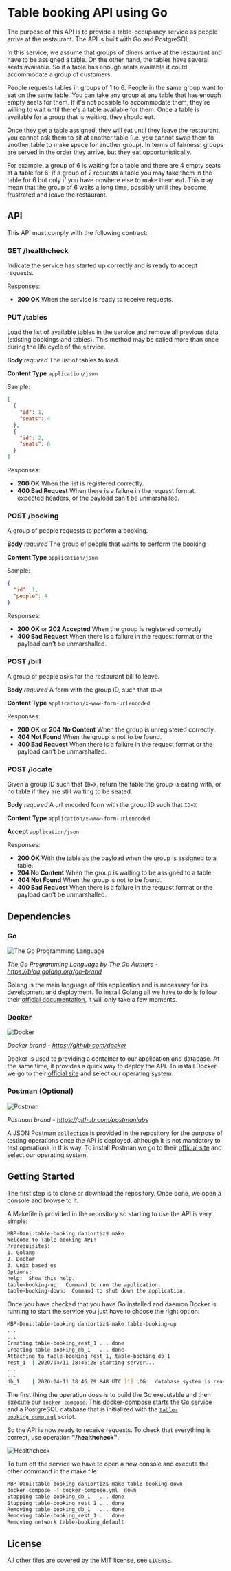 # Table booking API using Go


The purpose of this API is to provide a table-occupancy service as people arrive at the restaurant.
The API is built with Go and PostgreSQL.

In this service, we assume that groups of diners arrive at the restaurant and have to be assigned a table. On the other hand, the tables have several seats available. So if a table has enough seats available it could accommodate a group of customers.

People requests tables in groups of 1 to 6. People in the same group want to eat on the same table. You can take any group at any table that has enough empty seats for them. If it's not possible to accommodate them, they're willing to wait until 
there's a table available for them. Once a table is available for a group that is waiting, they should eat. 

Once they get a table assigned, they will eat until they leave the restaurant, you cannot ask them to sit at another table (i.e. you cannot swap them to another table to make space for another group). In terms of fairness: groups are served in the order they arrive, but they eat opportunistically.

For example, a group of 6 is waiting for a table and there are 4 empty seats at a table for 6; if a group of 2 requests a table you may take them in the table for 6 but only if you have nowhere else to make them eat. This may mean that the group of 6 waits a long time, possibly until they become frustrated and leave the restaurant.

## API

This API must comply with the following contract:

### GET /healthcheck

Indicate the service has started up correctly and is ready to accept requests.

Responses:

* **200 OK** When the service is ready to receive requests.

### PUT /tables

Load the list of available tables in the service and remove all previous data (existing bookings and tables). This method may be called more than once during the life cycle of the service.

**Body** _required_ The list of tables to load.

**Content Type** `application/json`

Sample:

```json
[
  {
    "id": 1,
    "seats": 4
  },
  {
    "id": 2,
    "seats": 6
  }
]
```

Responses:

* **200 OK** When the list is registered correctly.
* **400 Bad Request** When there is a failure in the request format, expected headers, or the payload can't be unmarshalled.

### POST /booking

A group of people requests to perform a booking.

**Body** _required_ The group of people that wants to perform the booking

**Content Type** `application/json`

Sample:

```json
{
  "id": 1,
  "people": 4
}
```

Responses:

* **200 OK** or **202 Accepted** When the group is registered correctly
* **400 Bad Request** When there is a failure in the request format or the payload can't be unmarshalled.

### POST /bill

A group of people asks for the restaurant bill to leave.

**Body** _required_ A form with the group ID, such that `ID=X`

**Content Type** `application/x-www-form-urlencoded`

Responses:

* **200 OK** or **204 No Content** When the group is unregistered correctly.
* **404 Not Found** When the group is not to be found.
* **400 Bad Request** When there is a failure in the request format or the payload can't be unmarshalled.

### POST /locate

Given a group ID such that `ID=X`, return the table the group is eating with, or no table if they are still waiting to be seated.

**Body** _required_ A url encoded form with the group ID such that `ID=X`

**Content Type** `application/x-www-form-urlencoded`

**Accept** `application/json`

Responses:

* **200 OK** With the table as the payload when the group is assigned to a table.
* **204 No Content** When the group is waiting to be assigned to a table.
* **404 Not Found** When the group is not to be found.
* **400 Bad Request** When there is a failure in the request format or the payload can't be unmarshalled.

## Dependencies

### Go

![The Go Programming Language](https://golang.org/lib/godoc/images/go-logo-blue.svg)

*The Go Programming Language by The Go Authors - https://blog.golang.org/go-brand*

Golang is the main language of this application and is necessary for its development and deployment.
To install Golang all we have to do is follow their <a href="https://golang.org/dl/" target="_blank">official documentation</a>, it will only take a few moments. 

### Docker

![Docker](https://avatars0.githubusercontent.com/u/5429470?s=200&v=4)

*Docker brand - https://github.com/docker*

Docker is used to providing a container to our application and database. At the same time, it provides a quick way to deploy the API. To install Docker we go to their <a href="https://www.docker.com/get-started" target="_blank">official site</a> and select our operating system.

### Postman (Optional)

![Postman](https://avatars3.githubusercontent.com/u/10251060?s=200&v=4)

*Postman brand - https://github.com/postmanlabs*

A JSON Postman [`collection`](./postman/table-booking.postman_collection.json) is provided in the repository for the purpose of testing operations once the API is deployed, although it is not mandatory to test operations in this way. To install Postman we go to their <a href="https://www.postman.com/downloads/" target="_blank">official site</a> and select our operating system.

## Getting Started

The first step is to clone or download the repository. Once done, we open a console and browse to it.

A Makefile is provided in the repository so starting to use the API is very simple:

```bash
MBP-Dani:table-booking daniortiz$ make
Welcome to Table-booking API!
Prerequisites:
1. Golang
2. Docker
3. Unix based os
Options:
help:  Show this help.
table-booking-up:  Command to run the application.
table-booking-down:  Command to shut down the application. 
```

Once you have checked that you have Go installed and daemon Docker is running to start the service you just have to choose the right option:

```bash
MBP-Dani:table-booking daniortiz$ make table-booking-up
...
...
Creating table-booking_rest_1 ... done
Creating table-booking_db_1   ... done
Attaching to table-booking_rest_1, table-booking_db_1
rest_1  | 2020/04/11 18:46:28 Starting server...
...
...
db_1    | 2020-04-11 18:46:29.848 UTC [1] LOG:  database system is ready to accept connections
```
The first thing the operation does is to build the Go executable and then execute our [`docker-compose`](./docker-compose.yml). This docker-compose starts the Go service and a PostgreSQL database that is initialized with the [`table-booking_dump.sql`](./table-booking_dump.sql) script.

So the API is now ready to receive requests. To check that everything is correct, use operation **"/healthcheck"**.

![Healthcheck](./postman/screenshot-healthcheck.png)

To turn off the service we have to open a new console and execute the other command in the make file:
```bash
MBP-Dani:table-booking daniortiz$ make table-booking-down
docker-compose -f docker-compose.yml  down
Stopping table-booking_db_1   ... done
Stopping table-booking_rest_1 ... done
Removing table-booking_db_1   ... done
Removing table-booking_rest_1 ... done
Removing network table-booking_default
```
## License

All other files are covered by the MIT license, see [`LICENSE`](./LICENSE).
